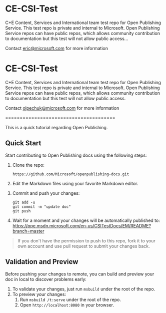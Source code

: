 # CE-CSI-Test
C+E Content, Services and International team test repo for Open Publishing Service.  This test repo is private and internal to Microsoft.  Open Publishing Service repos can have public repos, which allows community contribution to documentation but this test will not allow public access...

Contact eric@microsoft.com for more information

# CE-CSI-Test
C+E Content, Services and International team test repo for Open Publishing Service.  This test repo is private and internal to Microsoft.  Open Publishing Service repos can have public repos, which allows community contribution to documentation but this test will not allow public access.

Contact olpechuk@microsoft.com for more information


======================================

This is a quick tutorial regarding Open Publishing.

Quick Start
-----------------------

Start contributing to Open Publishing docs using the following steps:

1. Clone the repo:
   ```
   https://github.com/Microsoft/openpublishing-docs.git
   ```

2. Edit the Markdown files using your favorite Markdown editor.
3. Commit and push your changes:
   ```
   git add -u
   git commit -m "update doc"
   git push
   ```

4. Wait for a moment and your changes will be automatically published to: https://ppe.msdn.microsoft.com/en-us/CSITestDocs/EM/README?branch=master

> If you don't have the permission to push to this repo, fork it to your own account and use pull request to submit your changes back.

Validation and Preview
----------------------

Before pushing your changes to remote, you can build and preview your doc in local to discover problems early:

1. To validate your changes, just run `msbuild` under the root of the repo.
2. To preview your changes:
   1. Run `msbuild /t:serve` under the root of the repo.
   2. Open `http://localhost:8080` in your browser.

